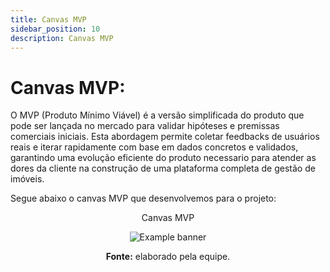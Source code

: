 ```yaml
---
title: Canvas MVP
sidebar_position: 10
description: Canvas MVP
---
```


# Canvas MVP:
O MVP (Produto Mínimo Viável) é a versão simplificada do produto que pode ser lançada no mercado para validar hipóteses e premissas comerciais iniciais. Esta abordagem permite coletar feedbacks de usuários reais e iterar rapidamente com base em dados concretos e validados, garantindo uma evolução eficiente do produto necessario para atender as dores da cliente na construção de uma plataforma completa de gestão de imóveis.

Segue abaixo o canvas MVP que desenvolvemos para o projeto:
<div align="center">
    <p> Canvas MVP </p>
    <img src={require('../../static/img/canvas_mvp.png').default} alt="Example banner" style={{ display: 'block', marginLeft: 'auto', marginRight: 'auto'}}/>
    <p><b>Fonte:</b> elaborado pela equipe.</p>
</div>